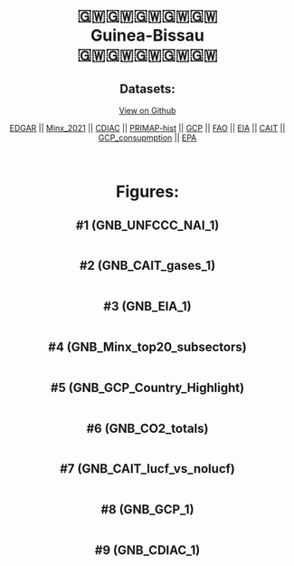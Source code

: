 
<center>
<h1 align="center">
🇬🇼🇬🇼🇬🇼🇬🇼🇬🇼
<br>
Guinea-Bissau
<br>
🇬🇼🇬🇼🇬🇼🇬🇼🇬🇼
</h1>
<h2>Datasets:</h2>
<p><a href="https://github.com/dquintani/GreenhouseData/tree/master/country_data/GNB_Guinea-Bissau/data">View on Github</a>
<br></p><p><a href="data/GNB_EDGAR.csv">EDGAR</a> || <a href="data/GNB_Minx_2021.csv">Minx_2021</a> || <a href="data/GNB_CDIAC.csv">CDIAC</a> || <a href="data/GNB_PRIMAP-hist.csv">PRIMAP-hist</a> || <a href="data/GNB_GCP.csv">GCP</a> || <a href="data/GNB_FAO.csv">FAO</a> || <a href="data/GNB_EIA.csv">EIA</a> || <a href="data/GNB_CAIT.csv">CAIT</a> || <a href="data/GNB_GCP_consupmption.csv">GCP_consupmption</a> || <a href="data/GNB_EPA.csv">EPA</a></p><p><br></p>
<h1>Figures:</h1><h2>#1 (GNB_UNFCCC_NAI_1)</h2>
<p><img alt="" src="figures/GNB_UNFCCC_NAI_1.png" /></p><h2>#2 (GNB_CAIT_gases_1)</h2>
<p><img alt="" src="figures/GNB_CAIT_gases_1.png" /></p><h2>#3 (GNB_EIA_1)</h2>
<p><img alt="" src="figures/GNB_EIA_1.png" /></p><h2>#4 (GNB_Minx_top20_subsectors)</h2>
<p><img alt="" src="figures/GNB_Minx_top20_subsectors.png" /></p><h2>#5 (GNB_GCP_Country_Highlight)</h2>
<p><img alt="" src="figures/GNB_GCP_Country_Highlight.png" /></p><h2>#6 (GNB_CO2_totals)</h2>
<p><img alt="" src="figures/GNB_CO2_totals.png" /></p><h2>#7 (GNB_CAIT_lucf_vs_nolucf)</h2>
<p><img alt="" src="figures/GNB_CAIT_lucf_vs_nolucf.png" /></p><h2>#8 (GNB_GCP_1)</h2>
<p><img alt="" src="figures/GNB_GCP_1.png" /></p><h2>#9 (GNB_CDIAC_1)</h2>
<p><img alt="" src="figures/GNB_CDIAC_1.png" /></p>